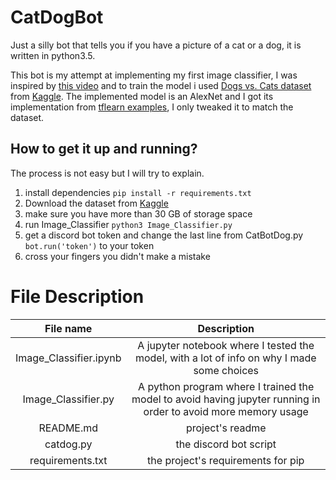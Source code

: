# CatDogBot
Just a silly bot that tells you if you have a picture of a cat or a dog, it is written in python3.5.

This bot is my attempt at implementing my first image classifier, I was inspired by [this video](https://www.youtube.com/watch?v=cAICT4Al5Ow) and to train the model i used [Dogs vs. Cats dataset](https://www.kaggle.com/c/dogs-vs-cats) from [Kaggle](https://www.kaggle.com). The implemented model is an AlexNet and I got its implementation from [tflearn examples](https://github.com/tflearn/tflearn/blob/master/examples/images/alexnet.py), I only tweaked it to match the dataset.

## How to get it up and running?
The process is not easy but I will try to explain.
1. install dependencies `pip install -r requirements.txt`
2. Download the dataset from [Kaggle](https://www.kaggle.com/c/dogs-vs-cats/data)
3. make sure you have more than 30 GB of storage space
4. run Image_Classifier `python3 Image_Classifier.py`
5. get a discord bot token and change the last line from CatBotDog.py `bot.run('token')` to your token
6. cross your fingers you didn't make a mistake

# File Description

File name | Description 
:---:|:---:
Image_Classifier.ipynb |  A jupyter notebook where I tested the model, with a lot of info on why I made some choices
Image_Classifier.py | A python program where I trained the model to avoid having jupyter running in order to avoid more memory usage
README.md | project's readme
catdog.py | the discord bot script
requirements.txt | the project's requirements for pip
